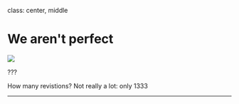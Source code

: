 class: center, middle

# We aren't perfect

<img src="img/happens.jpg" class="content-image">

???

How many revistions? Not really a lot: only 1333

---


